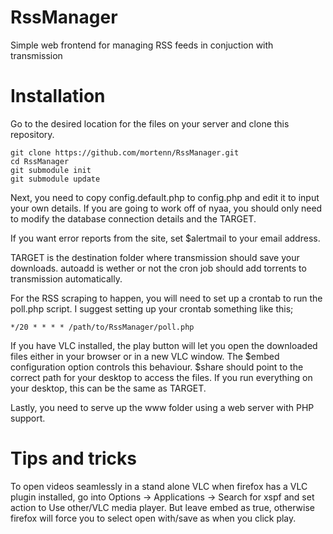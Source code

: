 RssManager
==========

Simple web frontend for managing RSS feeds in conjuction with transmission

Installation
============

Go to the desired location for the files on your server and clone this repository.
```shell
git clone https://github.com/mortenn/RssManager.git
cd RssManager
git submodule init
git submodule update
```

Next, you need to copy config.default.php to config.php and edit it to input your own details.
If you are going to work off of nyaa, you should only need to modify the database connection details and the TARGET.

If you want error reports from the site, set $alertmail to your email address.

TARGET is the destination folder where transmission should save your downloads.
autoadd is wether or not the cron job should add torrents to transmission automatically.

For the RSS scraping to happen, you will need to set up a crontab to run the poll.php script.
I suggest setting up your crontab something like this;
```crontab
*/20 * * * * /path/to/RssManager/poll.php
```

If you have VLC installed, the play button will let you open the downloaded files either in your browser or in a new VLC window.
The $embed configuration option controls this behaviour.
$share should point to the correct path for your desktop to access the files. If you run everything on your desktop, this can be the same as TARGET.

Lastly, you need to serve up the www folder using a web server with PHP support.

Tips and tricks
===============

To open videos seamlessly in a stand alone VLC when firefox has a VLC plugin installed, go into Options -> Applications -> Search for xspf and set action to Use other/VLC media player.
But leave embed as true, otherwise firefox will force you to select open with/save as when you click play.
